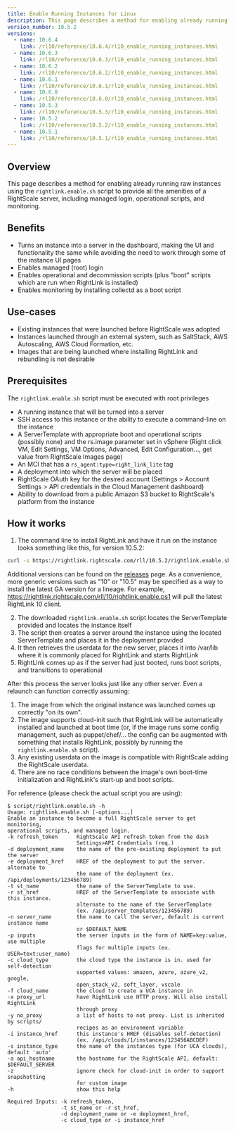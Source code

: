 ```yaml
---
title: Enable Running Instances for Linux
description: This page describes a method for enabling already running raw instances using the rightlink.enable.sh script to provide all the amenities of a RightScale server, including managed login, operational scripts, and monitoring.
version_number: 10.5.2
versions:
  - name: 10.6.4
    link: /rl10/reference/10.6.4/rl10_enable_running_instances.html
  - name: 10.6.3
    link: /rl10/reference/10.6.3/rl10_enable_running_instances.html
  - name: 10.6.2
    link: /rl10/reference/10.6.2/rl10_enable_running_instances.html
  - name: 10.6.1
    link: /rl10/reference/10.6.1/rl10_enable_running_instances.html
  - name: 10.6.0
    link: /rl10/reference/10.6.0/rl10_enable_running_instances.html
  - name: 10.5.3
    link: /rl10/reference/10.5.3/rl10_enable_running_instances.html
  - name: 10.5.2
    link: /rl10/reference/10.5.2/rl10_enable_running_instances.html
  - name: 10.5.1
    link: /rl10/reference/10.5.1/rl10_enable_running_instances.html
---
```


## Overview

This page describes a method for enabling already running raw instances using the `rightlink.enable.sh` script to provide all the amenities of a RightScale server, including managed login, operational scripts, and monitoring.

## Benefits

* Turns an instance into a server in the dashboard, making the UI and functionality the same while avoiding the need to work through some of the instance UI pages
* Enables managed (root) login
* Enables operational and decommission scripts (plus "boot" scripts which are run when RightLink is installed)
* Enables monitoring by installing collectd as a boot script

## Use-cases

* Existing instances that were launched before RightScale was adopted
* Instances launched through an external system, such as SaltStack, AWS Autoscaling, AWS Cloud Formation, etc.
* Images that are being launched where installing RightLink and rebundling is not desirable

## Prerequisites

The `rightlink.enable.sh` script must be executed with root privileges

* A running instance that will be turned into a server
* SSH access to this instance or the ability to execute a command-line on the instance
* A ServerTemplate with appropriate boot and operational scripts (possibly none) and the rs.image parameter set in vSphere (Right click VM, Edit Settings, VM Options, Advanced, Edit Configuration..., get value from RightScale Images page)
* An MCI that has a `rs_agent:type=right_link_lite` tag
* A deployment into which the server will be placed
* RightScale OAuth key for the desired account (Settings > Account Settings > API credentials in the Cloud Management dashboard)
* Ability to download from a public Amazon S3 bucket to RightScale's platform from the instance

## How it works

1. The command line to install RightLink and have it run on the instance looks something like this, for version 10.5.2:
  ~~~ bash
  curl -s https://rightlink.rightscale.com/rll/10.5.2/rightlink.enable.sh | sudo bash -s -- -k "e22f8d37...456" -t "RightLink 10.5.2 Linux Base" -n "Test Server" -d "Staging Deployment" -c "amazon"
  ~~~
  Additional versions can be found on the [releases](/rl10/releases) page. As a convenience, more generic versions such as "10" or "10.5" may be specified as a way to install the latest GA version for a lineage. For example, https://rightlink.rightscale.com/rll/10/rightlink.enable.ps1 will pull the latest RightLink 10 client.

2. The downloaded `rightlink.enable.sh` script locates the ServerTemplate provided and locates the instance itself
3. The script then creates a server around the instance using the located ServerTemplate and places it in the deployment provided
4. It then retrieves the userdata for the new server, places it into /var/lib where it is commonly placed for RightLink and starts RightLink
5. RightLink comes up as if the server had just booted, runs boot scripts, and transitions to operational

After this process the server looks just like any other server. Even a relaunch can function correctly assuming:

1. The image from which the original instance was launched comes up correctly "on its own".
2. The image supports cloud-init such that RightLink will be automatically installed and launched at boot time (or, if the image runs some config management, such as puppet/chef/... the config can be augmented with something that installs RightLink, possibly by running the `rightlink.enable.sh` script).
3. Any existing userdata on the image is compatible with RightScale adding the RightScale userdata.
4. There are no race conditions between the image's own boot-time initialization and RightLink's start-up and boot scripts.

For reference (please check the actual script you are using):

  ~~~
  $ script/rightlink.enable.sh -h
  Usage: rightlink.enable.sh [-options...]
  Enable an instance to become a full RightScale server to get monitoring,
  operational scripts, and managed login.
  -k refresh_token      RightScale API refresh token from the dash
                        Settings>API Credentials (req.)
  -d deployment_name    the name of the pre-existing deployment to put the server
  -e deployment_href    HREF of the deployment to put the server. alternate to
                        the name of the deployment (ex. /api/deployments/123456789)
  -t st_name            the name of the ServerTemplate to use.
  -r st_href            HREF of the ServerTemplate to associate with this instance.
                        alternate to the name of the ServerTemplate
                        (ex. /api/server_templates/123456789)
  -n server_name        the name to call the server, default is current instance name
                        or $DEFAULT_NAME
  -p inputs             the server inputs in the form of NAME=key:value, use multiple
                        flags for multiple inputs (ex. USER=text:user_name)
  -c cloud_type         the cloud type the instance is in. used for self-detection
                        supported values: amazon, azure, azure_v2, google,
                        open_stack_v2, soft_layer, vscale
  -f cloud_name         the cloud to create a UCA instance in
  -x proxy_url          have RightLink use HTTP proxy. Will also install RightLink
                        through proxy
  -y no_proxy           a list of hosts to not proxy. List is inherited by scripts/
                        recipes as an environment variable
  -i instance_href      this instance's HREF (disables self-detection)
                        (ex. /api/clouds/1/instances/123456ABCDEF)
  -s instance_type      the name of the instances type (for UCA clouds), default 'auto'
  -a api_hostname       the hostname for the RightScale API, default: $DEFAULT_SERVER
  -z                    ignore check for cloud-init in order to support snapshotting
                        for custom image
  -h                    show this help

  Required Inputs: -k refresh_token,
                   -t st_name or -r st_href,
                   -d deployment_name or -e deployment_href,
                   -c cloud_type or -i instance_href
  ~~~
